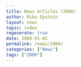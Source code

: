 ```yaml
---
title: News Articles (2000)
author: Mika Epstein
layout: news
topic: index
regenerate: true
date: 2000-01-01
permalink: /news/2000/
categories: ["News"]
tags: ["2000"]
---
```

